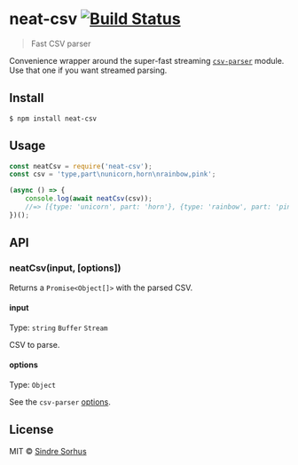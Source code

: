 # neat-csv [![Build Status](https://travis-ci.org/sindresorhus/neat-csv.svg?branch=master)](https://travis-ci.org/sindresorhus/neat-csv)

> Fast CSV parser

Convenience wrapper around the super-fast streaming [`csv-parser`](https://github.com/mafintosh/csv-parser) module. Use that one if you want streamed parsing.


## Install

```
$ npm install neat-csv
```


## Usage

```js
const neatCsv = require('neat-csv');
const csv = 'type,part\nunicorn,horn\nrainbow,pink';

(async () => {
	console.log(await neatCsv(csv));
	//=> [{type: 'unicorn', part: 'horn'}, {type: 'rainbow', part: 'pink'}]
})();
```


## API

### neatCsv(input, [options])

Returns a `Promise<Object[]>` with the parsed CSV.

#### input

Type: `string` `Buffer` `Stream`

CSV to parse.

#### options

Type: `Object`

See the `csv-parser` [options](https://github.com/mafintosh/csv-parser#usage).


## License

MIT © [Sindre Sorhus](https://sindresorhus.com)
